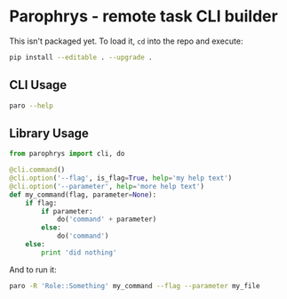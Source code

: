 # Parophrys - remote task CLI builder

This isn't packaged yet. To load it, `cd` into the repo and execute:

```bash
pip install --editable . --upgrade .
```

## CLI Usage

```bash
paro --help
```

## Library Usage

```python
from parophrys import cli, do

@cli.command()
@cli.option('--flag', is_flag=True, help='my help text')
@cli.option('--parameter', help='more help text')
def my_command(flag, parameter=None):
    if flag:
        if parameter:
            do('command' + parameter)
        else:
            do('command')
    else:
        print 'did nothing'
```

And to run it:

```bash
paro -R 'Role::Something' my_command --flag --parameter my_file
```
